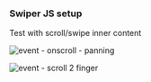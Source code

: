### Swiper JS setup

Test with scroll/swipe inner content

![event - onscroll - panning](https://developer.apple.com/library/archive/documentation/AppleApplications/Reference/SafariWebContent/Art/events_panning.jpg)


![event - scroll 2 finger ](https://developer.apple.com/library/archive/documentation/AppleApplications/Reference/SafariWebContent/Art/events_2_finger_scroll.jpg)